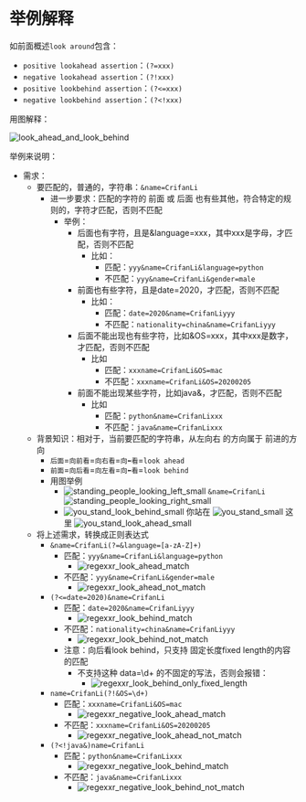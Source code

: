 # 举例解释

如前面概述`look around`包含：

* `positive lookahead assertion`：`(?=xxx)`
* `negative lookahead assertion`：`(?!xxx)`
* `positive lookbehind assertion`：`(?<=xxx)`
* `negative lookbehind assertion`：`(?<!xxx)`

用图解释：

![look_ahead_and_look_behind](../../assets/img/look_ahead_and_look_behind.png)

举例来说明：

* 需求：
  * 要匹配的，普通的，字符串：`&name=CrifanLi`
    * 进一步要求：匹配的字符的 前面 或 后面 也有些其他，符合特定的规则的，字符才匹配，否则不匹配
      * 举例：
        * 后面也有字符，且是&language=xxx，其中xxx是字母，才匹配，否则不匹配
          * 比如：
            * 匹配：`yyy&name=CrifanLi&language=python`
            * 不匹配：`yyy&name=CrifanLi&gender=male`
        * 前面也有些字符，且是date=2020，才匹配，否则不匹配
          * 比如：
            * 匹配：`date=2020&name=CrifanLiyyy`
            * 不匹配：`nationality=china&name=CrifanLiyyy`
        * 后面不能出现也有些字符，比如&OS=xxx，其中xxx是数字，才匹配，否则不匹配
          * 比如
            * 匹配：`xxxname=CrifanLi&OS=mac`
            * 不匹配：`xxxname=CrifanLi&OS=20200205`
        * 前面不能出现某些字符，比如java&，才匹配，否则不匹配
          * 比如
            * 匹配：`python&name=CrifanLixxx`
            * 不匹配：`java&name=CrifanLixxx`
  * 背景知识：相对于，当前要匹配的字符串，从左向右 的方向属于 前进的方向
    * `后面`=`向前看`=`向右看`=`向⬅️看`=`look ahead`
    * `前面`=`向后看`=`向左看`=`向⬅️看`=`look behind`
    * 用图举例
      * ![standing_people_looking_left_small](../../assets/img/standing_people_looking_left_small.png) `&name=CrifanLi` ![standing_people_looking_right_small](../../assets/img/standing_people_looking_right_small.png)
      * ![you_stand_look_behind_small](../../assets/img/you_stand_look_behind_small.jpg) 你站在 ![you_stand_small](../../assets/img/you_stand_small.jpg) 这里 ![you_stand_look_ahead_small](../../assets/img/you_stand_look_ahead_small.jpg)
  * 将上述需求，转换成正则表达式
    * `&name=CrifanLi(?=&language=[a-zA-Z]+)`
      * 匹配：`yyy&name=CrifanLi&language=python`
        * ![regexxr_look_ahead_match](../../assets/img/regexxr_look_ahead_match.png)
      * 不匹配：`yyy&name=CrifanLi&gender=male`
        * ![regexxr_look_ahead_not_match](../../assets/img/regexxr_look_ahead_not_match.png)
    * `(?<=date=2020)&name=CrifanLi`
      * 匹配：`date=2020&name=CrifanLiyyy`
        * ![regexxr_look_behind_match](../../assets/img/regexxr_look_behind_match.png)
      * 不匹配：`nationality=china&name=CrifanLiyyy`
        * ![regexxr_look_behind_not_match](../../assets/img/regexxr_look_behind_not_match.png)
      * 注意：向后看look behind，只支持 固定长度fixed length的内容的匹配
        * 不支持这种 data=\d+ 的不固定的写法，否则会报错：
          * ![regexxr_look_behind_only_fixed_length](../../assets/img/regexxr_look_behind_only_fixed_length.png)
    * `name=CrifanLi(?!&OS=\d+)`
      * 匹配：`xxxname=CrifanLi&OS=mac`
        * ![regexxr_negative_look_ahead_match](../../assets/img/regexxr_negative_look_ahead_match.png)
      * 不匹配：`xxxname=CrifanLi&OS=20200205`
        * ![regexxr_negative_look_ahead_not_match](../../assets/img/regexxr_negative_look_ahead_not_match.png)
    * `(?<!java&)name=CrifanLi`
      * 匹配：`python&name=CrifanLixxx`
        * ![regexxr_negative_look_behind_match](../../assets/img/regexxr_negative_look_behind_match.png)
      * 不匹配：`java&name=CrifanLixxx`
        * ![regexxr_negative_look_behind_not_match](../../assets/img/regexxr_negative_look_behind_not_match.png)
